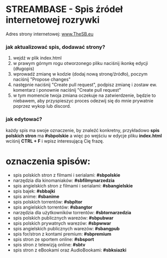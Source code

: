 # STREAMBASE - Spis źródeł internetowej rozrywki

Adres strony internetowej: www.TheSB.eu
<br>

<h3>jak aktualizować spis, dodawać strony?</h3>

1. wejdź w plik index.html
2. w prawym górnym rogu otworzonego pliku naciśnij ikonkę edycji (długopis)
3. wprowadź zmianę w kodzie (dodaj nową stronę/źródło), poczym naciśnij "Propose changes"
4. następnie naciśnij "Create pull request", podpisz zmianę i zostaw ew. komentarz i ponownie naciśnij "Create pull request"
5. w tym momencie twoja zmiana oczekuje na zatwierdzenie, będzie to niebawem, aby przyspieszyc proces odezwij się do mnie prywatnie poprzez wykop lub discord.

<h3>jak edytować?</h3>

każdy spis ma swoje oznaczenie, by znaleźć konkretny, przykładowo <b>spis polskich stron</b> ma <b>#sbpolskie</b> a więc po wejściu w edycje pliku <b>index.html</b> wciśnij <b>CTRL + F</b> i wpisz interesującą Cię frazę.

<h1>oznaczenia spisów:</h1>

- spis polskich stron z filmami i serialami: <b>#sbpolskie</b>
- narzędzia dla kinomaniaków: <b>#sbfilmynarzedzia</b>
- spis angielskich stron z filmami i serialami: <b>#sbangielskie</b>
- spis bajek: <b>#sbbajki</b>
- spis anime: <b>#sbanime</b>
- spis polskich torrentów: <b>#sbpltor</b>
- spis angielskich torrentów: <b>#sbangtor</b>
- narzędzia dla użytkowników torrentów: <b>#sbtornarzedzia</b>
- spis polskich publicznych warezów: <b>#sbpubwar</b>
- spis polskich prywatnych warezów: <b>#sbpwwar</b>
- spis angielskich publicznych warezów: <b>#sbangpub</b>
- spis for/stron z kontami premium: <b>#sbpremium</b>
- spis stron ze sportem online: <b>#sbsport</b>
- spis stron z telewizją online: <b>#sbtv</b>
- spis stron z eBookami oraz AudioBookami: <b>#sbksiazki</b>
